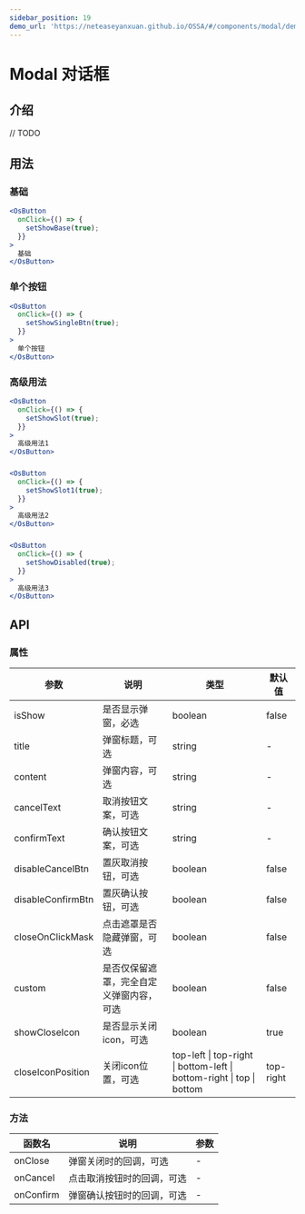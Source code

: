 ```yaml
---
sidebar_position: 19
demo_url: 'https://neteaseyanxuan.github.io/OSSA/#/components/modal/demo/index'
---
```


# Modal 对话框

## 介绍
// TODO

## 用法
### 基础
```jsx
<OsButton
  onClick={() => {
    setShowBase(true);
  }}
>
  基础
</OsButton>
```
### 单个按钮
```jsx
<OsButton
  onClick={() => {
    setShowSingleBtn(true);
  }}
>
  单个按钮
</OsButton>
```
### 高级用法
```jsx
<OsButton
  onClick={() => {
    setShowSlot(true);
  }}
>
  高级用法1
</OsButton>
```
### 
```jsx
<OsButton
  onClick={() => {
    setShowSlot1(true);
  }}
>
  高级用法2
</OsButton>
```
### 
```jsx
<OsButton
  onClick={() => {
    setShowDisabled(true);
  }}
>
  高级用法3
</OsButton>
```



## API
### 属性
|参数|说明|类型|默认值|
|------|------|------|------|
|isShow|是否显示弹窗，必选|boolean|false|
|title|弹窗标题，可选|string|-|
|content|弹窗内容，可选|string|-|
|cancelText|取消按钮文案，可选|string|-|
|confirmText|确认按钮文案，可选|string|-|
|disableCancelBtn|置灰取消按钮，可选|boolean|false|
|disableConfirmBtn|置灰确认按钮，可选|boolean|false|
|closeOnClickMask|点击遮罩是否隐藏弹窗，可选|boolean|false|
|custom|是否仅保留遮罩，完全自定义弹窗内容，可选|boolean|false|
|showCloseIcon|是否显示关闭icon，可选|boolean|true|
|closeIconPosition|关闭icon位置，可选|top-left \| top-right \| bottom-left \| bottom-right \| top \| bottom|top-right|


### 方法
|函数名|说明|参数|
|------|------|------|
|onClose|弹窗关闭时的回调，可选|-|
|onCancel|点击取消按钮时的回调，可选|-|
|onConfirm|弹窗确认按钮时的回调，可选|-|


